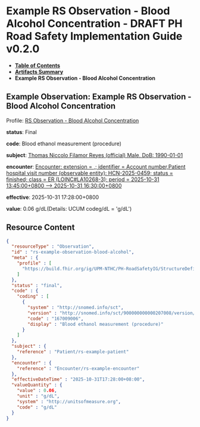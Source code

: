 # Example RS Observation - Blood Alcohol Concentration - DRAFT PH Road Safety Implementation Guide v0.2.0

* [**Table of Contents**](toc.md)
* [**Artifacts Summary**](artifacts.md)
* **Example RS Observation - Blood Alcohol Concentration**

## Example Observation: Example RS Observation - Blood Alcohol Concentration

Profile: [RS Observation - Blood Alcohol Concentration](StructureDefinition-rs-observation-blood-alcohol.md)

**status**: Final

**code**: Blood ethanol measurement (procedure)

**subject**: [Thomas Niccolo Filamor Reyes (official) Male, DoB: 1990-01-01](Patient-rs-example-patient.md)

**encounter**: [Encounter: extension = ,; identifier = Account number,Patient hospital visit number (observable entity): HCN-2025-0459; status = finished; class = ER (LOINC#LA10268-3); period = 2025-10-31 13:45:00+0800 --> 2025-10-31 16:30:00+0800](Encounter-rs-example-encounter.md)

**effective**: 2025-10-31 17:28:00+0800

**value**: 0.06 g/dL(Details: UCUM codeg/dL = 'g/dL')



## Resource Content

```json
{
  "resourceType" : "Observation",
  "id" : "rs-example-observation-blood-alcohol",
  "meta" : {
    "profile" : [
      "https://build.fhir.org/ig/UPM-NTHC/PH-RoadSafetyIG/StructureDefinition/rs-observation-blood-alcohol"
    ]
  },
  "status" : "final",
  "code" : {
    "coding" : [
      {
        "system" : "http://snomed.info/sct",
        "version" : "http://snomed.info/sct/900000000000207008/version/20241001",
        "code" : "167009006",
        "display" : "Blood ethanol measurement (procedure)"
      }
    ]
  },
  "subject" : {
    "reference" : "Patient/rs-example-patient"
  },
  "encounter" : {
    "reference" : "Encounter/rs-example-encounter"
  },
  "effectiveDateTime" : "2025-10-31T17:28:00+08:00",
  "valueQuantity" : {
    "value" : 0.06,
    "unit" : "g/dL",
    "system" : "http://unitsofmeasure.org",
    "code" : "g/dL"
  }
}

```
